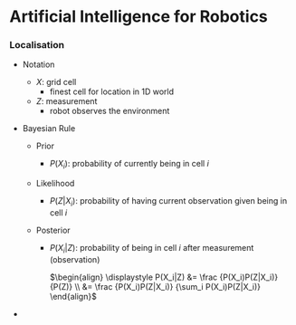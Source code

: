 # Artificial Intelligence for Robotics

### Localisation

- Notation

  - $X$: grid cell 
    - finest cell for location in 1D world
  - $Z$: measurement
    - robot observes the environment

- Bayesian Rule

  - Prior

    - $P(X_i)$: probability of currently being in cell $i$ 

  - Likelihood

    - $P(Z|X_i)​$: probability of having current observation given being in cell $i​$ 

  - Posterior

    - $P(X_i|Z)$: probability of being in cell $i$ after measurement (observation)

      $\begin{align} \displaystyle P(X_i|Z) &= \frac {P(X_i)P(Z|X_i)} {P(Z)} \\ &= \frac {P(X_i)P(Z|X_i)} {\sum_i P(X_i)P(Z|X_i)} \end{align}$

- 